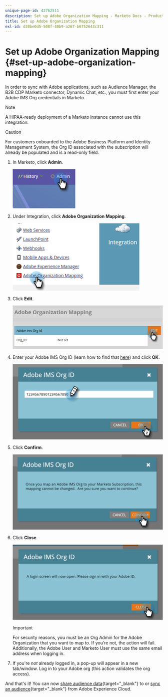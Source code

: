 ```yaml
---
unique-page-id: 42762511
description: Set up Adobe Organization Mapping - Marketo Docs - Product Documentation
title: Set up Adobe Organization Mapping
exl-id: d20be0d5-508f-40b9-a267-b6752643c311
---
```

# Set up Adobe Organization Mapping {#set-up-adobe-organization-mapping}

In order to sync with Adobe applications, such as Audience Manager, the B2B CDP Marketo connector, Dynamic Chat, etc., you must first enter your Adobe IMS Org credentials in Marketo.

>[!NOTE]
>
>A HIPAA-ready deployment of a Marketo instance cannot use this integration.

>[!CAUTION]
>
>For customers onboarded to the Adobe Business Platform and Identity Management System, the Org ID associated with the subscription will already be populated and is a read-only field.

1. In Marketo, click **Admin**.

   ![](assets/set-up-adobe-experience-cloud-audience-sharing-1.png)

1. Under Integration, click **Adobe Organization Mapping**.

   ![](assets/set-up-adobe-experience-cloud-audience-sharing-2.png)

1. Click **Edit**.

   ![](assets/set-up-adobe-experience-cloud-audience-sharing-3.png)

1. Enter your Adobe IMS Org ID (learn how to find that [here](https://experienceleague.adobe.com/docs/control-panel/using/faq.html)) and click **OK**.

   ![](assets/set-up-adobe-experience-cloud-audience-sharing-4.png)

1. Click **Confirm**.

   ![](assets/set-up-adobe-experience-cloud-audience-sharing-5.png)

1. Click **Close**.

   ![](assets/set-up-adobe-experience-cloud-audience-sharing-6.png)

   >[!IMPORTANT]
   >
   >For security reasons, you must be an Org Admin for the Adobe Organization that you want to map to. If you’re not, the action will fail. Additionally, the Adobe User and Marketo User must use the same email address when logging in.

1. If you're _not_ already logged in, a pop-up will appear in a new tab/window. Log in to your Adobe org (this action validates the org access).

And that's it! You can now [share audience data](/help/marketo/product-docs/core-marketo-concepts/smart-lists-and-static-lists/static-lists/send-a-list-to-adobe-experience-cloud.md){target="_blank"} to or [sync an audience](/help/marketo/product-docs/core-marketo-concepts/miscellaneous/sync-an-audience-from-adobe-experience-cloud.md){target="_blank"} from Adobe Experience Cloud.

